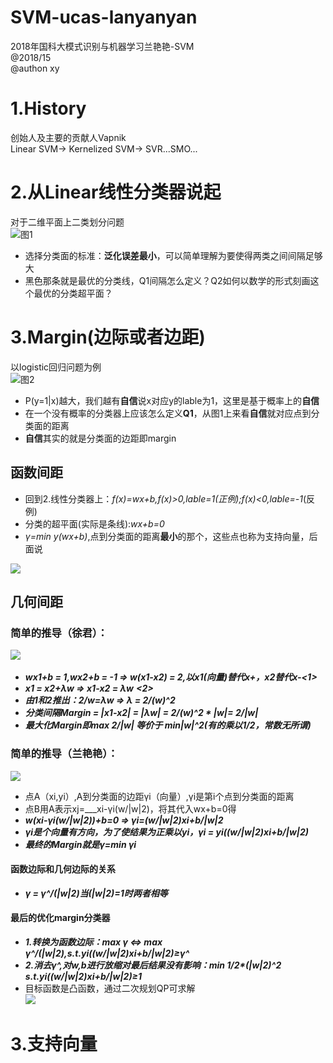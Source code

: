 # SVM-ucas-lanyanyan
2018年国科大模式识别与机器学习兰艳艳-SVM  
@2018/15  
@authon xy

# 1.History
创始人及主要的贡献人Vapnik  
Linear SVM-> Kernelized SVM-> SVR...SMO...  
# 2.从Linear线性分类器说起
对于二维平面上二类划分问题  
![图1](https://github.com/Albert-xy/SVM-ucas-lanyanyan/blob/master/imp/linear-clasifier.png)  
- 选择分类面的标准：**泛化误差最小**，可以简单理解为要使得两类之间间隔足够大   
- 黑色那条就是最优的分类线，Q1间隔怎么定义？Q2如何以数学的形式刻画这个最优的分类超平面？  
#  3.Margin(边际或者边距)  
以logistic回归问题为例  
![图2](https://github.com/Albert-xy/SVM-ucas-lanyanyan/blob/master/imp/LR-1.png)    
- P(y=1|x)越大，我们越有**自信**说x对应y的lable为1，这里是基于概率上的**自信**  
- 在一个没有概率的分类器上应该怎么定义**Q1**，从图1上来看**自信**就对应点到分类面的距离   
- **自信**其实的就是分类面的边距即margin
  
## 函数间距  
- 回到2.线性分类器上：*f(x)=wx+b,f(x)>0,lable=1(正例);f(x)<0,lable=-1*(反例)   
- 分类的超平面(实际是条线):*wx+b=0*  
- *γ=min y(wx+b)*,点到分类面的距离**最小**的那个，这些点也称为支持向量，后面说  

![](https://github.com/Albert-xy/SVM-ucas-lanyanyan/blob/master/imp/LR-2.png)  
## 几何间距  
### 简单的推导（徐君）：  

![](https://github.com/Albert-xy/SVM-ucas-lanyanyan/blob/master/imp/LR-3.png)      
- ___wx1+b = 1,wx2+b = -1 => w(x1-x2) = 2,以x1(向量)替代x+，x2替代x-<1>___
- ___x1 = x2+λw => x1-x2 = λw___ ___<2>___
- ___由1和2推出：2/w=λw => λ = 2/(w)^2___
- ___分类间隔Margin = |x1-x2| = |λw| = 2/(w)^2 * |w|= 2/|w|___  
- ___最大化Margin即max 2/|w| 等价于 min|w|^2(有的乘以1/2，常数无所谓)___
### 简单的推导（兰艳艳）：  
![](https://github.com/Albert-xy/SVM-ucas-lanyanyan/blob/master/imp/LR-5.png) 
- 点A（xi,yi）,A到分类面的边距γi（向量）,γi是第i个点到分类面的距离
- 点B用A表示xj=___xi-γi(w/|w|2)，将其代入wx+b=0得
- ___w(xi-γi(w/|w|2))+b=0 => γi=(w/|w|2)xi+b/|w|2___  
- ___γi是个向量有方向，为了使结果为正乘以yi，γi = yi((w/|w|2)xi+b/|w|2)___
- ___最终的Margin就是γ=min γi___
#### 函数边际和几何边际的关系
- ___γ = γ^/(|w|2)当(|w|2)=1时两者相等___ 
#### 最后的优化margin分类器
- ___1.转换为函数边际：max γ <=> max γ^/(|w|2),s.t.yi((w/|w|2)xi+b/|w|2)≥γ^___
- ___2.消去γ^,对w,b进行放缩对最后结果没有影响：min 1/2*(|w|2)^2   s.t.yi((w/|w|2)xi+b/|w|2)≥1___
- 目标函数是凸函数，通过二次规划QP可求解  
![](https://github.com/Albert-xy/SVM-ucas-lanyanyan/blob/master/imp/LR-4.png)   
# 3.支持向量
